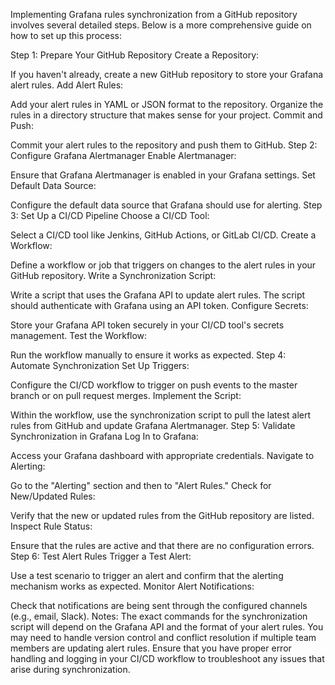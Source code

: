 Implementing Grafana rules synchronization from a GitHub repository involves several detailed steps. Below is a more comprehensive guide on how to set up this process:

Step 1: Prepare Your GitHub Repository
Create a Repository:

If you haven't already, create a new GitHub repository to store your Grafana alert rules.
Add Alert Rules:

Add your alert rules in YAML or JSON format to the repository.
Organize the rules in a directory structure that makes sense for your project.
Commit and Push:

Commit your alert rules to the repository and push them to GitHub.
Step 2: Configure Grafana Alertmanager
Enable Alertmanager:

Ensure that Grafana Alertmanager is enabled in your Grafana settings.
Set Default Data Source:

Configure the default data source that Grafana should use for alerting.
Step 3: Set Up a CI/CD Pipeline
Choose a CI/CD Tool:

Select a CI/CD tool like Jenkins, GitHub Actions, or GitLab CI/CD.
Create a Workflow:

Define a workflow or job that triggers on changes to the alert rules in your GitHub repository.
Write a Synchronization Script:

Write a script that uses the Grafana API to update alert rules.
The script should authenticate with Grafana using an API token.
Configure Secrets:

Store your Grafana API token securely in your CI/CD tool's secrets management.
Test the Workflow:

Run the workflow manually to ensure it works as expected.
Step 4: Automate Synchronization
Set Up Triggers:

Configure the CI/CD workflow to trigger on push events to the master branch or on pull request merges.
Implement the Script:

Within the workflow, use the synchronization script to pull the latest alert rules from GitHub and update Grafana Alertmanager.
Step 5: Validate Synchronization in Grafana
Log In to Grafana:

Access your Grafana dashboard with appropriate credentials.
Navigate to Alerting:

Go to the "Alerting" section and then to "Alert Rules."
Check for New/Updated Rules:

Verify that the new or updated rules from the GitHub repository are listed.
Inspect Rule Status:

Ensure that the rules are active and that there are no configuration errors.
Step 6: Test Alert Rules
Trigger a Test Alert:

Use a test scenario to trigger an alert and confirm that the alerting mechanism works as expected.
Monitor Alert Notifications:

Check that notifications are being sent through the configured channels (e.g., email, Slack).
 Notes:
The exact commands for the synchronization script will depend on the Grafana API and the format of your alert rules.
You may need to handle version control and conflict resolution if multiple team members are updating alert rules.
Ensure that you have proper error handling and logging in your CI/CD workflow to troubleshoot any issues that arise during synchronization.
